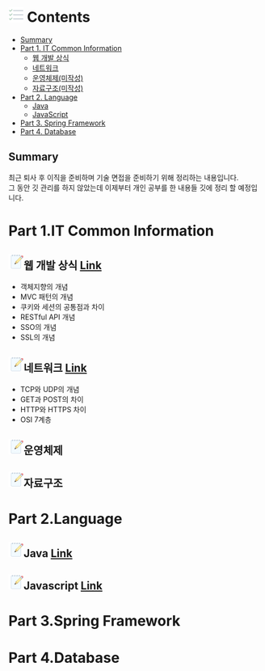 # ![목차](https://github.com/joonsu1229/interviewPrepare/blob/main/img_folder/icons8-todo-list-30.png) Contents 
* [Summary](#summary)
* [Part 1. IT Common Information](#part-1it-common-information)
  * [웹 개발 상식](https://github.com/joonsu1229/interviewPrepare/tree/main/web_development_sense)
  * [네트워크](https://github.com/joonsu1229/interviewPrepare/tree/main/network)
  * [운영체제(미작성)](#)
  * [자료구조(미작성)](#)
* [Part 2. Language](#part-2language)
  * [Java](https://github.com/joonsu1229/interviewPrepare/blob/main/Language/Java/README.md)
  * [JavaScript](https://github.com/joonsu1229/interviewPrepare/blob/main/Language/Javascript/README.md)
* [Part 3. Spring Framework](#part-3spring-framework)
* [Part 4. Database](#part-4database)

## Summary
최근 퇴사 후 이직을 준비하며 기술 면접을 준비하기 위해 정리하는 내용입니다.<br>
그 동안 깃 관리를 하지 않았는데 이제부터 개인 공부를 한 내용들 깃에 정리 할 예정입니다.

# Part 1.IT Common Information
## ![웹 개발 상식](https://github.com/joonsu1229/interviewPrepare/blob/main/img_folder/icons8-making-notes-30.png)웹 개발 상식 [Link](https://github.com/joonsu1229/interviewPrepare/tree/main/web_development_sense)
* 객체지향의 개념
* MVC 패턴의 개념
* 쿠키와 세션의 공통점과 차이
* RESTful API 개념
* SSO의 개념
* SSL의 개념

## ![네트워크](https://github.com/joonsu1229/interviewPrepare/blob/main/img_folder/icons8-making-notes-30.png)네트워크 [Link](https://github.com/joonsu1229/interviewPrepare/tree/main/network)
* TCP와 UDP의 개념
* GET과 POST의 차이
* HTTP와 HTTPS 차이
* OSI 7계층

## ![운영체제](https://github.com/joonsu1229/interviewPrepare/blob/main/img_folder/icons8-making-notes-30.png)운영체제

## ![자료구조](https://github.com/joonsu1229/interviewPrepare/blob/main/img_folder/icons8-making-notes-30.png)자료구조

# Part 2.Language
## ![Java](https://github.com/joonsu1229/interviewPrepare/blob/main/img_folder/icons8-making-notes-30.png)Java [Link](https://github.com/joonsu1229/interviewPrepare/blob/main/Language/Java/README.md)

## ![Javascript](https://github.com/joonsu1229/interviewPrepare/blob/main/img_folder/icons8-making-notes-30.png)Javascript [Link](https://github.com/joonsu1229/interviewPrepare/blob/main/Language/Javascript/README.md)
# Part 3.Spring Framework

# Part 4.Database
